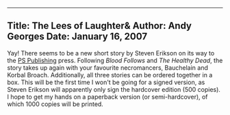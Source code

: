 -----
Title:  The Lees of Laughter&
Author: Andy Georges
Date: January 16, 2007
-----







Yay! There seems to be a new short story by Steven Erikson on its way to
the [PS Publishing](http://www.pspublishing.co.uk/) press. Following
*Blood Follows* and *The Healthy Dead*, the story takes up again with
your favourite necromancers, Bauchelain and Korbal Broach. Additionally,
all three stories can be ordered together in a box. This will be the
first time I won't be going for a signed version, as Steven Erikson will
apparently only sign the hardcover edition (500 copies). I hope to get
my hands on a paperback version (or semi-hardcover), of which 1000
copies will be printed.





